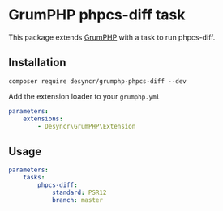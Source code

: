 # GrumPHP phpcs-diff task

This package extends [GrumPHP](https://github.com/phpro/grumphp) with a task to run phpcs-diff.

## Installation

    composer require desyncr/grumphp-phpcs-diff --dev

Add the extension loader to your `grumphp.yml`

```yaml
parameters:
    extensions:
        - Desyncr\GrumPHP\Extension
```

## Usage

```yaml
parameters:
    tasks:
        phpcs-diff:
            standard: PSR12
            branch: master
```

